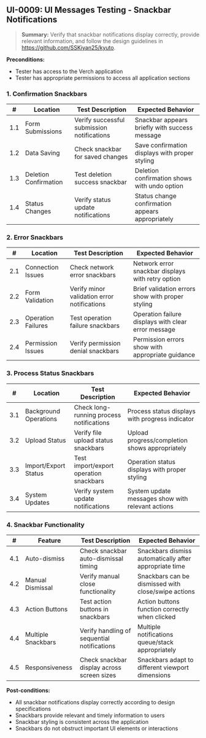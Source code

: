 ## **UI-0009:** UI Messages Testing - Snackbar Notifications

> **Summary:** Verify that snackbar notifications display correctly, provide relevant information, and follow the design guidelines in https://github.com/SSKiyan25/kyuto.

**Preconditions:**

- Tester has access to the Verch application
- Tester has appropriate permissions to access all application sections

### 1. Confirmation Snackbars

| #   | Location              | Test Description                           | Expected Behavior                                |
| --- | --------------------- | ------------------------------------------ | ------------------------------------------------ |
| 1.1 | Form Submissions      | Verify successful submission notifications | Snackbar appears briefly with success message    |
| 1.2 | Data Saving           | Check snackbar for saved changes           | Save confirmation displays with proper styling   |
| 1.3 | Deletion Confirmation | Test deletion success snackbar             | Deletion confirmation shows with undo option     |
| 1.4 | Status Changes        | Verify status update notifications         | Status change confirmation appears appropriately |

### 2. Error Snackbars

| #   | Location           | Test Description                            | Expected Behavior                                   |
| --- | ------------------ | ------------------------------------------- | --------------------------------------------------- |
| 2.1 | Connection Issues  | Check network error snackbars               | Network error snackbar displays with retry option   |
| 2.2 | Form Validation    | Verify minor validation error notifications | Brief validation errors show with proper styling    |
| 2.3 | Operation Failures | Test operation failure snackbars            | Operation failure displays with clear error message |
| 2.4 | Permission Issues  | Verify permission denial snackbars          | Permission errors show with appropriate guidance    |

### 3. Process Status Snackbars

| #   | Location              | Test Description                         | Expected Behavior                                 |
| --- | --------------------- | ---------------------------------------- | ------------------------------------------------- |
| 3.1 | Background Operations | Check long-running process notifications | Process status displays with progress indicator   |
| 3.2 | Upload Status         | Verify file upload status snackbars      | Upload progress/completion shows appropriately    |
| 3.3 | Import/Export Status  | Test import/export operation snackbars   | Operation status displays with proper styling     |
| 3.4 | System Updates        | Verify system update notifications       | System update messages show with relevant actions |

### 4. Snackbar Functionality

| #   | Feature            | Test Description                            | Expected Behavior                                      |
| --- | ------------------ | ------------------------------------------- | ------------------------------------------------------ |
| 4.1 | Auto-dismiss       | Check snackbar auto-dismissal timing        | Snackbars dismiss automatically after appropriate time |
| 4.2 | Manual Dismissal   | Verify manual close functionality           | Snackbars can be dismissed with close/swipe actions    |
| 4.3 | Action Buttons     | Test action buttons in snackbars            | Action buttons function correctly when clicked         |
| 4.4 | Multiple Snackbars | Verify handling of sequential notifications | Multiple notifications queue/stack appropriately       |
| 4.5 | Responsiveness     | Check snackbar display across screen sizes  | Snackbars adapt to different viewport dimensions       |

**Post-conditions:**

- All snackbar notifications display correctly according to design specifications
- Snackbars provide relevant and timely information to users
- Snackbar styling is consistent across the application
- Snackbars do not obstruct important UI elements or interactions
